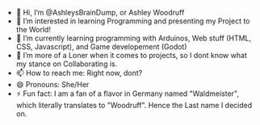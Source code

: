 - 👋 Hi, I’m @AshleysBrainDump, or Ashley Woodruff
- 👀 I’m interested in learning Programming and presenting my Project to the World!
- 🌱 I’m currently learning programming with Arduinos, Web stuff (HTML, CSS, Javascript), and Game developement (Godot)
- 💞️ I’m more of a Loner when it comes to projects, so I dont know what my stance on Collaborating is.
- 📫 How to reach me: Right now, dont?
- 😄 Pronouns: She/Her
- ⚡ Fun fact: I am a fan of a flavor in Germany named "Waldmeister", which literally translates to "Woodruff". Hence the Last name I decided on. 

<!---
AshleysBrainDump/AshleysBrainDump is a ✨ special ✨ repository because its `README.md` (this file) appears on your GitHub profile.
You can click the Preview link to take a look at your changes.
--->
